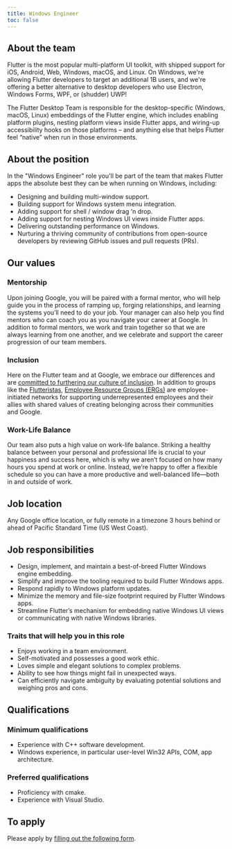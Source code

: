 ```yaml
---
title: Windows Engineer
toc: false
---
```


## About the team

Flutter is the most popular multi-platform UI toolkit, with shipped support for iOS, Android, Web, Windows, macOS, and Linux. On Windows, we're allowing Flutter developers to target an additional 1B users, and we're offering a better alternative to desktop developers who use Electron, Windows Forms, WPF, or (shudder) UWP!

The Flutter Desktop Team is responsible for the desktop-specific (Windows, macOS, Linux) embeddings of the Flutter engine, which includes enabling platform plugins, nesting platform views inside Flutter apps, and wiring-up accessibility hooks on those platforms – and anything else that helps Flutter feel “native” when run in those environments.

## About the position

In the "Windows Engineer" role you'll be part of the team that makes Flutter apps the absolute best they can be when running on Windows, including:

*   Designing and building multi-window support.
*   Building support for Windows system menu integration.
*   Adding support for shell / window drag ‘n drop.
*   Adding support for nesting Windows UI views inside Flutter apps.
*   Delivering outstanding performance on Windows.
*   Nurturing a thriving community of contributions from open-source developers by reviewing GitHub issues and pull requests (PRs).

## Our values

### Mentorship

Upon joining Google, you will be paired with a formal mentor, who will help guide you in the process of ramping up, forging relationships, and learning the systems you’ll need to do your job.  Your manager can also help you find mentors who can coach you as you navigate your career at Google. In addition to formal mentors, we work and train together so that we are always learning from one another, and we celebrate and support the career progression of our team members.

### Inclusion

Here on the Flutter team and at Google,
we embrace our differences and are
[committed to furthering our culture of inclusion](https://flutter.dev/culture).
In addition to groups like the [Flutteristas](https://flutteristas.org/),
[Employee Resource Groups (ERGs)](https://diversity.google/commitments/)
are employee-initiated networks for supporting underrepresented employees
and their allies with shared values of creating belonging across their communities and Google.

### Work-Life Balance

Our team also puts a high value on work-life balance.
Striking a healthy balance between your personal and professional life
is crucial to your happiness and success here, which is why we aren’t
focused on how many hours you spend at work or online. Instead,
we’re happy to offer a flexible schedule so you can have a more productive
and well-balanced life&mdash;both in and outside of work.

## Job location

Any Google office location, or fully remote in a timezone 3 hours
behind or ahead of Pacific Standard Time (US West Coast).

## Job responsibilities

*   Design, implement, and maintain a best-of-breed Flutter Windows engine embedding.
*   Simplify and improve the tooling required to build Flutter Windows apps.
*   Respond rapidly to Windows platform updates.
*   Minimize the memory and file-size footprint required by Flutter Windows apps.
*   Streamline Flutter’s mechanism for embedding native Windows UI views
    or communicating with native Windows libraries.

### Traits that will help you in this role

*   Enjoys working in a team environment.
*   Self-motivated and possesses a good work ethic.
*   Loves simple and elegant solutions to complex problems.
*   Ability to see how things might fail in unexpected ways.
*   Can efficiently navigate ambiguity by evaluating potential solutions and weighing pros and cons.

## Qualifications

### Minimum qualifications

*   Experience with C++ software development.
*   Windows experience, in particular user-level Win32 APIs, COM, app architecture.

### Preferred qualifications

*   Proficiency with cmake.
*   Experience with Visual Studio.

## To apply

Please apply by [filling out the following form](https://flutter.dev/go/job).
